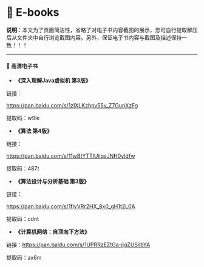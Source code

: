 # :blue_book: E-books

**说明**：本文为了页面简洁性，省略了对电子书内容截图的展示，您可自行提取解压后从文件夹中自行浏览截图内容。另外，保证电子书内容与截图及描述保持一致！！！

------

#### :book: 高清电子书

- **《深入理解Java虚拟机 第3版》**

链接：

https://pan.baidu.com/s/1zIXLKzhpv55v_Z7GunXzFg 

提取码：w9le 



- **《算法 第4版》**

链接：

https://pan.baidu.com/s/11wBtYTTlUilqsJNH0yIdfw 

提取码：487t 



- **《算法设计与分析基础 第3版》**

链接：

https://pan.baidu.com/s/1fIyVRr2HX_8x0_gH1t2L0A 

提取码：cdnt 



- **《计算机网络：自顶向下方法》**

链接：https://pan.baidu.com/s/1UPRRzEZtGa-jjgZUSilbYA 

提取码：ax6m